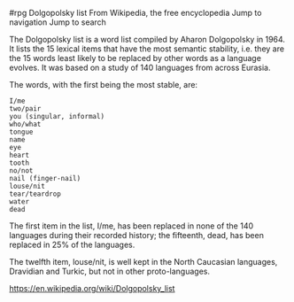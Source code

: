  #rpg
Dolgopolsky list
From Wikipedia, the free encyclopedia
Jump to navigation
Jump to search

The Dolgopolsky list is a word list compiled by Aharon Dolgopolsky in 1964. It lists the 15 lexical items that have the most semantic stability, i.e. they are the 15 words least likely to be replaced by other words as a language evolves. It was based on a study of 140 languages from across Eurasia.

The words, with the first being the most stable, are:

    I/me
    two/pair
    you (singular, informal)
    who/what
    tongue
    name
    eye
    heart
    tooth
    no/not
    nail (finger-nail)
    louse/nit
    tear/teardrop
    water
    dead

The first item in the list, I/me, has been replaced in none of the 140 languages during their recorded history; the fifteenth, dead, has been replaced in 25% of the languages.

The twelfth item, louse/nit, is well kept in the North Caucasian languages, Dravidian and Turkic, but not in other proto-languages. 

https://en.wikipedia.org/wiki/Dolgopolsky_list